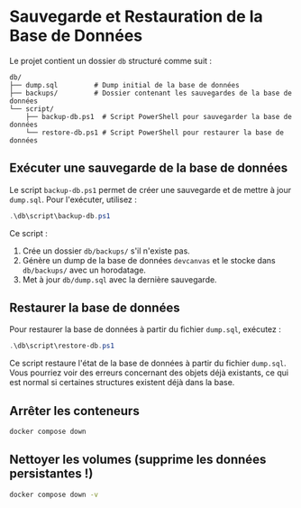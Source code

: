 # Sauvegarde et Restauration de la Base de Données

Le projet contient un dossier `db` structuré comme suit :

```
db/
├── dump.sql         # Dump initial de la base de données
├── backups/         # Dossier contenant les sauvegardes de la base de données
└── script/
    ├── backup-db.ps1  # Script PowerShell pour sauvegarder la base de données
    └── restore-db.ps1 # Script PowerShell pour restaurer la base de données
```

## Exécuter une sauvegarde de la base de données

Le script `backup-db.ps1` permet de créer une sauvegarde et de mettre à jour `dump.sql`. Pour l'exécuter, utilisez :
```powershell
.\db\script\backup-db.ps1
```

Ce script :
1. Crée un dossier `db/backups/` s'il n'existe pas.
2. Génère un dump de la base de données `devcanvas` et le stocke dans `db/backups/` avec un horodatage.
3. Met à jour `db/dump.sql` avec la dernière sauvegarde.

## Restaurer la base de données

Pour restaurer la base de données à partir du fichier `dump.sql`, exécutez :
```powershell
.\db\script\restore-db.ps1
```

Ce script restaure l'état de la base de données à partir du fichier `dump.sql`. Vous pourriez voir des erreurs concernant des objets déjà existants, ce qui est normal si certaines structures existent déjà dans la base.

## Arrêter les conteneurs
```sh
docker compose down
```

## Nettoyer les volumes (supprime les données persistantes !)
```sh
docker compose down -v
```